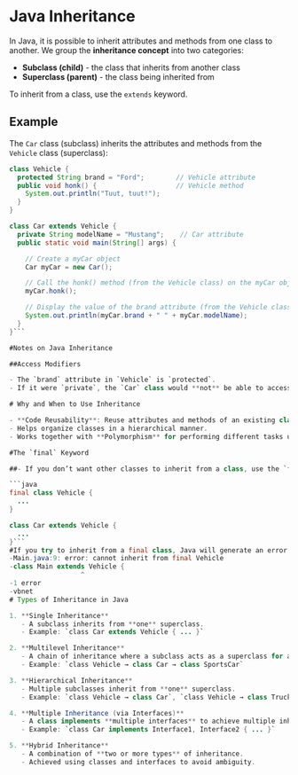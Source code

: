 # Java Inheritance

In Java, it is possible to inherit attributes and methods from one class to another. We group the **inheritance concept** into two categories:

- **Subclass (child)** - the class that inherits from another class  
- **Superclass (parent)** - the class being inherited from  

To inherit from a class, use the `extends` keyword.

## Example

The `Car` class (subclass) inherits the attributes and methods from the `Vehicle` class (superclass):

```java
class Vehicle {
  protected String brand = "Ford";        // Vehicle attribute
  public void honk() {                    // Vehicle method
    System.out.println("Tuut, tuut!");
  }
}

class Car extends Vehicle {
  private String modelName = "Mustang";    // Car attribute
  public static void main(String[] args) {

    // Create a myCar object
    Car myCar = new Car();

    // Call the honk() method (from the Vehicle class) on the myCar object
    myCar.honk();

    // Display the value of the brand attribute (from the Vehicle class) and the value of the modelName from the Car class
    System.out.println(myCar.brand + " " + myCar.modelName);
  }
}```

#Notes on Java Inheritance

##Access Modifiers

- The `brand` attribute in `Vehicle` is `protected`.  
- If it were `private`, the `Car` class would **not** be able to access it.

# Why and When to Use Inheritance

- **Code Reusability**: Reuse attributes and methods of an existing class when creating a new class.  
- Helps organize classes in a hierarchical manner.  
- Works together with **Polymorphism** for performing different tasks using inherited methods.

#The `final` Keyword

##- If you don’t want other classes to inherit from a class, use the `final` keyword:

```java
final class Vehicle {
  ...
}

class Car extends Vehicle {
  ...
}```
#If you try to inherit from a final class, Java will generate an error:
-Main.java:9: error: cannot inherit from final Vehicle
-class Main extends Vehicle {
                  ^
-1 error
-vbnet
# Types of Inheritance in Java

1. **Single Inheritance**  
   - A subclass inherits from **one** superclass.  
   - Example: `class Car extends Vehicle { ... }`

2. **Multilevel Inheritance**  
   - A chain of inheritance where a subclass acts as a superclass for another subclass.  
   - Example: `class Vehicle → class Car → class SportsCar`

3. **Hierarchical Inheritance**  
   - Multiple subclasses inherit from **one** superclass.  
   - Example: `class Vehicle → class Car`, `class Vehicle → class Truck`

4. **Multiple Inheritance (via Interfaces)**  
   - A class implements **multiple interfaces** to achieve multiple inheritance.  
   - Example: `class Car implements Interface1, Interface2 { ... }`

5. **Hybrid Inheritance**  
   - A combination of **two or more types** of inheritance.  
   - Achieved using classes and interfaces to avoid ambiguity.

